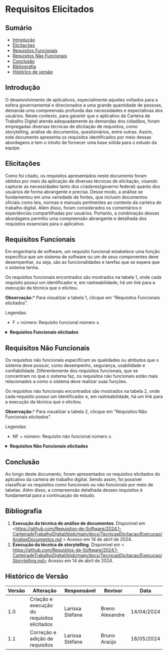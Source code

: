 # Requisitos Elicitados

## Sumário

* [Introdução](#Introdução)
* [Elicitações](#Principais-Funções-do-Aplicativo)
* [Requisitos Funcionais](#Requisitos-Funcionais)
* [Requisitos Não Funcionais](#Requisitos-Não-Funcionais)
* [Conclusão](#Conclusão)
* [Bibliografia](#Bibliografia)
* [Histórico de versão](#Histórico-de-versão)

## Introdução

O desenvolvimento de aplicativos, especialmente aqueles voltados para a esfera governamental e direcionados a uma grande quantidade de pessoas, demanda uma compreensão profunda das necessidades e expectativas dos usuários. Neste contexto, para garantir que o aplicativo da Carteira de Trabalho Digital atenda adequadamente às demandas dos cidadãos, foram empregadas diversas técnicas de elicitação de requisitos, como storytelling, análise de documentos, questionários, entre outras. Assim, este documento apresenta os requisitos identificados por meio dessas abordagens e tem o intuito de fornecer uma base sólida para o estudo da equipe.

## Elicitações

Como foi citado, os requisitos apresentados neste documento foram obtidos por meio da aplicação de diversas técnicas de elicitação, visando capturar as necessidades tanto dos criadores(governo federal) quanto dos usuários de forma abrangente e precisa. Desse modo, a análise se fundamentou em uma variedade de fontes, que incluem documentos oficiais como leis, normas e manuais pertinentes ao contexto da carteira de trabalho digital. Além disso, foram considerados os comentários e experiências compartilhadas por usuários. Portanto, a combinação dessas abordagens permitiu uma compreensão abrangente e detalhada dos requisitos essenciais para o aplicativo. 


## Requisitos Funcionais

Em engenharia de software, um requisito funcional estabelece uma função específica que um sistema de software ou um de seus componentes deve desempenhar, ou seja, são as funcionalidades e tarefas que se espera que o sistema tenha.

Os requisitos funcionais encontrados são mostrados na tabela 1, onde cada requisito possui um identificador e, em rastreabilidade, há um link para a execução da técnica que o elicitou.

**Observação:*** Para visualizar a tabela 1, clicque em "Requisitos Funcionais elicitados".

Legendas:

- F + número: Requisito funcional número x.

<details>
  <summary size="20"><b> Requisitos Funcionais elicitados </b></summary> 

</center>

**Tabela 1**: Requisitos Funcionais.


| Identificação do Requisito | Requisito | Técnica de Elicitação | Implementação |
|-----------------------------|-----------|-----------------------|---------------|
| F01                          | Usuário se registrar no aplicativo | Análise de documentos | Sim |
| F02                          | Usuário poder fazer login para entrar na sua página pessoal | Análise de documentos | Sim |
| F03                          | Usuário pode consultar suas informações pessoais | Análise de documentos | Sim |
| F04                          | Usuário pode atualizar suas informações pessoais | entrevistas | Não |
| F05                          | Usuário trabalhador pode consultar contratos de trabalho | Análise de documentos | Sim |
| F06                          | Usuário trabalhador pode atualizar contratos de trabalho | Entrevistas | não |
| F07                          | Usuário pode gerar PDF com dados da carteira | Análise de documentos | Sim |
| F08                          | Usuário trabalhador visualizar gráficos com históricos e remunerações dos seus trabalhos | Análise de documentos | Sim |
| F09                          | Usuário pode gerar PDF com dados da carteira | Análise de documentos | Sim |
| F10                          | Usuário pode realizar anotações | Análise de documentos | Sim |
| F11                          | Usuário trabalhador pode fazer denúncias trabalhistas contra a empresa | Entrevistas | Não |
| F12                          | Usuário trabalhador pode consultar informações sobre o FGTS | Storytelling | Não |
| F13                          | Usuário trabalhador pode consultar benefícios (13º salário, férias remuneradas, adicional noturno, vale-transporte, vale-refeição, plano de saúde, abono salarial, benefício TAC-Taxista)| Análise de documentos, Entrevistas e Storytelling| incompleto |
| F14                          | Usuário trabalhador pode solicitar benefícios | Análise de documentos e entrevistas | Incompleto |
| F15                          | Usuário trabalhador pode atualizar(declarar) currículo | Entrevistas e Storytelling | Não |
| F16                          | Usuário trabalhador pode  ativar modo de status (procurando emprego ou não) | Entrevistas | Não |
| F17                          | Usuário trabalhador por verificar processor seletivos abertos | Análise de documentos | Incompleto |
| F18                          | Usuário pode ocultar dados sensíveis | Análise de documentos e storytelling | Sim |
| F19                          | Usuário trabalhador pode consultar o número da carteira e de série como CIPS | Storytelling | Não |
| F20                          | Usuário recebem notificações do aplicativo | Análise de documentos e Storytelling | Não |
| F21                          | Usuário pode consultar perguntas frequêntes | Storytelling e Entrevista| Não |
| F22                          | Usuário empresa pode consultar dados dos funcionários | Entrevistas e análse de documento | Sim |
| F23                          | Usuário empresa pode atualizar dados dos funcionários | Entrevistas e análse de documento | Incompleto |
| F24                          | Usuário empresa pode consultar contratos de trabalho | Entrevistas e análse de documento | Incompleto |
| F25                          | Usuário empresa pode gerar relatórios trabalhistas | Entrevistas | Incompleto |
| F26                          | Usuário empresa pode receber notificação de denúncias trabalhistas | Entrevistas | Incompleto |
| F27                          | Usuário empresa pode gerenciar contratos de trabalho (adicionar novos, atualizar já existentes e encerrar contratos)| Entrevistas | Sim |
| F28                          | Usuário empresa pode cadastrar benefícios para a empresa | Entrevistas e análse de documento | Incompleto |
| F29                          | Usuário empresa pode gerenciar benefícios trabalhistas | Entrevistas | Incompleto |
| F30                          | Usuário empresa escolher modo de status: "Possui vagas de emprego" ou "Não posui vagas de emprego" | Entrevistas | Não |


  **Fonte:** [Larissa Stéfane](https://github.com/SkywalkerSupreme)

 </center> 
 </details>

## Requisitos Não Funcionais

Os requisitos não funcionais especificam as qualidades ou atributos que o sistema deve possuir, como desempenho, segurança, usabilidade e confiabilidade. Diferentemente dos requisitos funcionais, que se concentram no que o sistema faz, os requisitos não funcionais estão mais relacionados a como o sistema deve realizar suas funções.

Os requisitos não funcionais encontrados são mostrados na tabela 2, onde cada requisito possui um identificador e, em rastreabilidade, há um link para a execução da técnica que o elicitou.

**Observação:*** Para visualizar a tabela 2, clicque em "Requisitos Não Funcionais elicitados".

Legendas:

- NF + número: Requisito não funcional número x.

<details>
  <summary size="20"><b> Requisitos Não Funcionais elicitados </b></summary> 
 
</center>

**Tabela 2**: Requisitos Não Funcionais.

| Identificação do Requisito | Requisito                                                                                                                                                  | Técnica de Elicitação | Implementação |
|-----------------------------|------------------------------------------------------------------------------------------------------------------------------------------------------------|-----------------------|---------------|
| NF1                         | Oferecer agilidade na solicitação da carteira.                                                                                                            | Análise de documentos     | Parcialmente          |
| NF2                         | Ser capaz de ter crescimento escalável e suportar personalização.                                                                                          | Análise de documentos     | Parcialmente (Não possível encontrar a opção de personalização)           |
| NF3                         | Ter a capacidade de atender alterações de demanda no sistema, como mudanças em volumes de dados, de quantidade de transações ou de quantidade de usuários. | Análise de documentos    | Sim           |
| NF4                         | Ser capaz de atender desde pequenos volumes de transações e de usuários, até demandas de abrangência nacional.                                                   | Análise de documentos     | Parcialmente (Foi relatado casos de lentidão, talvez devido a grande demanda)          |
| NF5                         | Padrões tipográficos e de siglas, de abreviações e de erros de acordo com as normas.                                                                       | Análise de documentos    | Sim           |
| NF6                         | Seguir os manuais de interface de acordo com o gov.br.                                                                                                     | Não especificado     | Sim           |
| NF7                         | Conter os elementos básicos de design para o Padrão Digital de Governo.                                                                                    | Análise de documentos    | Parcialmente           |
| NF8                         | Ter o básico de segurança: Autenticação, Criptografia, Controle de acesso, Auditoria, Atender as diretrizes e a práticas de segurança no controle de acesso à conta única. | Análise de documentos | Sim           |
| NF9                      | Garantir as condições de preservação da privacidade das informações do cidadão.                                                                            | Análise de documentos     | Sim           |
| NF10                       | Em relação à acessibilidade, deve conter: Ampliadores de telas, Leitores de telas, Programas de reconhecimento de voz, Teclados alternativos, Dispositivos apontadores alternativos. | Análise de documentos | Parcialmente          |
| NF11                         | Apoiar interações do governo e alinhamento com processos de negócios governamentais | Análise de documentos e Storytelling | Parcialmente |
| NF12                        | Utilização de recursos como vocabulários controlados e taxonomias | Análise de documentos | Sim |
| NF13                         | Agilidade na solicitação da carteira | Análise de documentos e storytelling| Parcialmente (Algumas vezes o aplicativo apresenta erro) |
| NF14                       | O aplicativo deve seguir um padrão aceito por empresas e instituições sem provocar transtornos | Storytelling | Parcialmente |
| NF15                         | Acesso a alguns pontos do aplicativo exige biometria eficiente e prática | Storytelling | Parcialmente |
| NF16                         | O aplicativo deve permitir ao usuário atualizar seus dados sem causar transtornos e evitar burocracias | Storytelling | Parcialmente |
| NF17                         | Apresentar dados pessoais com orientações e links para correção | Storytelling | Parcialmente |
| NF18                         | Listar contratos de trabalho com detalhes | Análise de documentos e storytelling | Sim |
| NF20                         | Integração com eSocial | Análise de documentos | Sim |
| NF21                         | Integração com gov.br | Análise de documentos | Sim |
| NF22                         |Permitir integração com vários outros software.    | Análise de documentos     | Parcialmente          |
| NF23                         |Mandar notificações verdadeiras, evitando alarmes falsos | Storytelling | Parcialmente |
| NF24                         |Estar adaptado para ser instalado em qualquer sistema operacional | Storytelling | Parcialmente (Apresenta problemas em IOS) |
| NF25                         | Atualizar os dados do usuário constantemente para evitar defasagem | Storytelling | Parcialmente |


**Fonte:** [Larissa Stéfane](https://github.com/SkywalkerSupreme)

</center>

</details>

## Conclusão

Ao longo deste documento, foram apresentados os requisitos elicitados do aplicativo da carteira de trabalho digital. Sendo assim, foi possível classificar os requisitos como funcionais ou não funcionais por meio de tabelas. Além disso, a compreensão detalhada desses requisitos é fundamental para a continuação do estudo.


##  Bibliografia


1. **Execução da técnica de análise de documentos**. Disponível em <https://github.com/Requisitos-de-Software/2024.1-CarteiradeTrabalhoDigital/blob/main/docs/TecnicasElicitacao/Execucao/AnaliseDocumentos.md > Acesso em 14 de abril de 2024.
2. **Execução da técnica de storytelling**. Disponível em < https://github.com/Requisitos-de-Software/2024.1-CarteiradeTrabalhoDigital/blob/main/docs/TecnicasElicitacao/Execucao/Storytelling.md> Acesso em 14 de abril de 2024.


## Histórico de Versão

| Versão | Alteração | Responsável | Revisor | Data |
| - | - | - | - | - |
| 1.0 | Criação e execução do requisitos elicitados | Larissa Stéfane | Breno Alexandre |  14/04/2024 |
| 1.1 | Correção e adição de requisitos| Larissa Stéfane | Bruno Araújo |  18/05/2024 |
